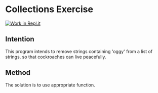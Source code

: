 # Collections Exercise

[![Work in Repl.it](https://classroom.github.com/assets/work-in-replit-14baed9a392b3a25080506f3b7b6d57f295ec2978f6f33ec97e36a161684cbe9.svg)](https://classroom.github.com/online_ide?assignment_repo_id=2970282&assignment_repo_type=AssignmentRepo)

## Intention

This program intends to remove strings containing 'oggy' from a list of strings,
so that cockroaches can live peacefully.

## Method

The solution is to use appropriate function.
